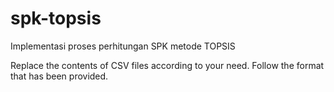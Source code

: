 # spk-topsis
Implementasi proses perhitungan SPK metode TOPSIS

Replace the contents of CSV files according to your need. Follow the format that has been provided.
